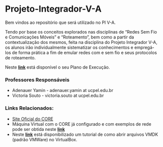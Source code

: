 # Projeto-Integrador-V-A

Bem vindos ao repositório que será utilizado no PI V-A.

Tendo por base os conceitos explorados nas disciplinas de “Redes Sem Fio e Comunicações Móveis” e “Roteamento”, bem como a partir da contextualização dos mesmos, feita na disciplina do Projeto Integrador V-A, os alunos irão individualmente sistematizar os conhecimentos e empregá-los de forma prática a fim de emular redes com e sem fio e seus protocolos de roteamento.

Neste **[link](https://docs.google.com/document/d/1gXFWOfzcvUY6TXPFpbDA4SVsfwe5ZKol7v9w8nf8ivg/edit?usp=sharing)** está disponível o seu Plano de Execução.

### Professores Responsáveis

* Adenauer Yamin - adenauer.yamin at ucpel.edu.br
* Victoria Souto - victoria.souto at ucpel.edu.br


### Links Relacionados:

* [Site Oficial do CORE](https://www.nrl.navy.mil/Our-Work/Areas-of-Research/Information-Technology/NCS/CORE/)
* Máquina Virtual com o CORE já configurado e com exemplos de rede pode ser obtida neste **[link](https://mega.nz/file/kqYjjYTL#C_dC2pSFR9ktifIlm_Xtfje0n8qCABu4tyjnp-2g-zw)**
* Neste **[link](https://techathlon.com/how-to-run-a-vmdk-file-in-oracle-virtualbox/)** está disponibilizado um tutorial de como abrir arquivos VMDK (padrão VMWare) no VirtualBox.

